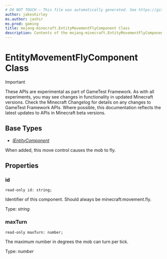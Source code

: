 ```yaml
---
# DO NOT TOUCH — This file was automatically generated. See https://github.com/Mojang/MinecraftScriptingApiDocsGenerator to modify descriptions, examples, etc.
author: jakeshirley
ms.author: jashir
ms.prod: gaming
title: mojang-minecraft.EntityMovementFlyComponent Class
description: Contents of the mojang-minecraft.EntityMovementFlyComponent class.
---
```

# EntityMovementFlyComponent Class
>[!IMPORTANT]
>These APIs are experimental as part of GameTest Framework. As with all experiments, you may see changes in functionality in updated Minecraft versions. Check the Minecraft Changelog for details on any changes to GameTest Framework APIs. Where possible, this documentation reflects the latest updates to APIs in Minecraft beta versions.

## Base Types
- [*IEntityComponent*](IEntityComponent.md)

When added, this move control causes the mob to fly.

## Properties
### **id**
`read-only id: string;`

Identifier of this component. Should always be minecraft:movement.fly.

Type: *string*


### **maxTurn**
`read-only maxTurn: number;`

The maximum number in degrees the mob can turn per tick.

Type: *number*




